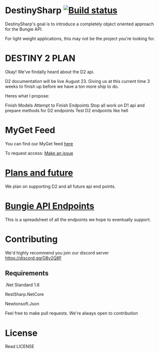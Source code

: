 # DestinySharp [![Build status](https://ci.appveyor.com/api/projects/status/w7ig7d6dw8yl7yoq?svg=true)](https://ci.appveyor.com/project/Fires1/destinysharp)
DestinySharp's goal is to introduce a completely object oriented approach for the Bungie API.

For light weight applications, this may not be the project you're looking for.

# DESTINY 2 PLAN

Okay! We've findally heard about the D2 api.

D2 documentation will be live August 23. Giving us at this current time 3 weeks to finish up before we have a ton more ship to do.

Heres what I propose:

Finish Models
Attempt to Finish Endpoints
Stop all work on D1 api and prepare methods for D2 endpoints
Test D2 endpoints like hell

# MyGet Feed 

You can find our MyGet feed [here](https://www.myget.org/feed/destinysharp/package/nuget/DestinySharp)

To request access: [Make an issue](https://github.com/Fires1/DestinySharp/issues/new)

# [Plans and future](https://github.com/Fires1/DestinySharp/projects/1)

We plan on supporting D2 and all future api end points.

# [Bungie API Endpoints](https://docs.google.com/spreadsheets/d/1ZhBoJ6hrHtuPcX1vKiZk--NYeQFRgGCHov3HU3-Z4BI/edit?usp=sharing)

This is a spreadsheet of all the endpoints we hope to eventually support.

# Contributing

We'd highly recommend you join our discord server https://discord.gg/G8v2Q8F

## Requirements

.Net Standard 1.6

RestSharp.NetCore

Newtonsoft.Json

Feel free to make pull requests. We're always open to contribution

# License

Read LICENSE
